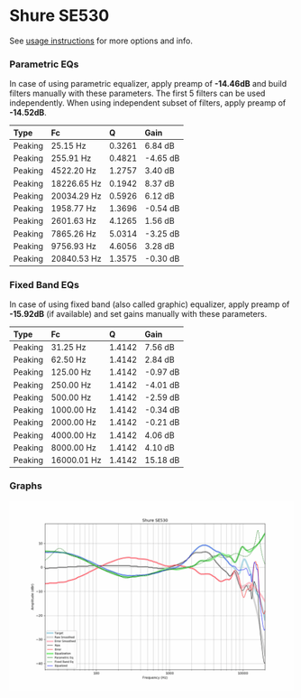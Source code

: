 # Shure SE530
See [usage instructions](https://github.com/jaakkopasanen/AutoEq#usage) for more options and info.

### Parametric EQs
In case of using parametric equalizer, apply preamp of **-14.46dB** and build filters manually
with these parameters. The first 5 filters can be used independently.
When using independent subset of filters, apply preamp of **-14.52dB**.

| Type    | Fc          |      Q | Gain     |
|:--------|:------------|:-------|:---------|
| Peaking | 25.15 Hz    | 0.3261 | 6.84 dB  |
| Peaking | 255.91 Hz   | 0.4821 | -4.65 dB |
| Peaking | 4522.20 Hz  | 1.2757 | 3.40 dB  |
| Peaking | 18226.65 Hz | 0.1942 | 8.37 dB  |
| Peaking | 20034.29 Hz | 0.5926 | 6.12 dB  |
| Peaking | 1958.77 Hz  | 1.3696 | -0.54 dB |
| Peaking | 2601.63 Hz  | 4.1265 | 1.56 dB  |
| Peaking | 7865.26 Hz  | 5.0314 | -3.25 dB |
| Peaking | 9756.93 Hz  | 4.6056 | 3.28 dB  |
| Peaking | 20840.53 Hz | 1.3575 | -0.30 dB |

### Fixed Band EQs
In case of using fixed band (also called graphic) equalizer, apply preamp of **-15.92dB**
(if available) and set gains manually with these parameters.

| Type    | Fc          |      Q | Gain     |
|:--------|:------------|:-------|:---------|
| Peaking | 31.25 Hz    | 1.4142 | 7.56 dB  |
| Peaking | 62.50 Hz    | 1.4142 | 2.84 dB  |
| Peaking | 125.00 Hz   | 1.4142 | -0.97 dB |
| Peaking | 250.00 Hz   | 1.4142 | -4.01 dB |
| Peaking | 500.00 Hz   | 1.4142 | -2.59 dB |
| Peaking | 1000.00 Hz  | 1.4142 | -0.34 dB |
| Peaking | 2000.00 Hz  | 1.4142 | -0.21 dB |
| Peaking | 4000.00 Hz  | 1.4142 | 4.06 dB  |
| Peaking | 8000.00 Hz  | 1.4142 | 4.10 dB  |
| Peaking | 16000.01 Hz | 1.4142 | 15.18 dB |

### Graphs
![](./Shure%20SE530.png)